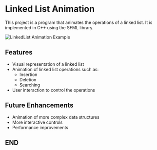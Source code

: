 # Linked List Animation

This project is a program that animates the operations of a linked list. It is implemented in C++ using the SFML library.

![LinkedList Animation Example](link-to-your-animation-example)

## Features

- Visual representation of a linked list
- Animation of linked list operations such as:
    - Insertion
    - Deletion
    - Searching
- User interaction to control the operations

## Future Enhancements

- Animation of more complex data structures
- More interactive controls
- Performance improvements

## END

